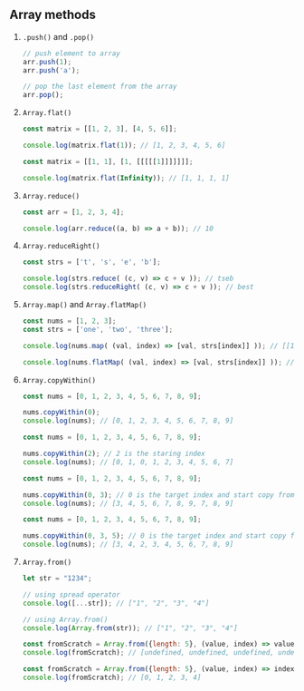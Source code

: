 ## Array methods

1. `.push()` and `.pop()`

    ```javascript
    // push element to array
    arr.push(1);
    arr.push('a');

    // pop the last element from the array
    arr.pop();
    ```

2. `Array.flat()`

    ```javascript
    const matrix = [[1, 2, 3], [4, 5, 6]];

    console.log(matrix.flat(1)); // [1, 2, 3, 4, 5, 6]
    ```

    ```javascript
    const matrix = [[1, 1], [1, [[[[[1]]]]]]];

    console.log(matrix.flat(Infinity)); // [1, 1, 1, 1]
    ```

2. `Array.reduce()`

    ```javascript
    const arr = [1, 2, 3, 4];

    console.log(arr.reduce((a, b) => a + b)); // 10
    ```

3. `Array.reduceRight()`

    ```javascript
    const strs = ['t', 's', 'e', 'b'];

    console.log(strs.reduce( (c, v) => c + v )); // tseb
    console.log(strs.reduceRight( (c, v) => c + v )); // best
    ```

4. `Array.map()` and `Array.flatMap()`

    ```javascript
    const nums = [1, 2, 3];
    const strs = ['one', 'two', 'three'];

    console.log(nums.map( (val, index) => [val, strs[index]] )); // [[1, "one"], [2, "two"], [3, "Three"]]

    console.log(nums.flatMap( (val, index) => [val, strs[index]] )); // [1, "one", 2, "two", 3, "three"]
    ```

5. `Array.copyWithin()`

    ```javascript
    const nums = [0, 1, 2, 3, 4, 5, 6, 7, 8, 9];

    nums.copyWithin(0);
    console.log(nums); // [0, 1, 2, 3, 4, 5, 6, 7, 8, 9]
    ```

    ```javascript
    const nums = [0, 1, 2, 3, 4, 5, 6, 7, 8, 9];

    nums.copyWithin(2); // 2 is the staring index
    console.log(nums); // [0, 1, 0, 1, 2, 3, 4, 5, 6, 7]
    ```

    ```javascript
    const nums = [0, 1, 2, 3, 4, 5, 6, 7, 8, 9];

    nums.copyWithin(0, 3); // 0 is the target index and start copy from index 3
    console.log(nums); // [3, 4, 5, 6, 7, 8, 9, 7, 8, 9]
    ```

    ```javascript
    const nums = [0, 1, 2, 3, 4, 5, 6, 7, 8, 9];

    nums.copyWithin(0, 3, 5); // 0 is the target index and start copy from index 3 and stop copy to index 5
    console.log(nums); // [3, 4, 2, 3, 4, 5, 6, 7, 8, 9]
    ```

6. `Array.from()`

    ```javascript
    let str = "1234";

    // using spread operator
    console.log([...str]); // ["1", "2", "3", "4"]

    // using Array.from()
    console.log(Array.from(str)); // ["1", "2", "3", "4"]
    ```

    ```javascript
    const fromScratch = Array.from({length: 5}, (value, index) => value); // the value is undefined
    console.log(fromScratch); // [undefined, undefined, undefined, undefined, undefined]
    ```

    ```javascript
    const fromScratch = Array.from({length: 5}, (value, index) => index);
    console.log(fromScratch); // [0, 1, 2, 3, 4]
    ```